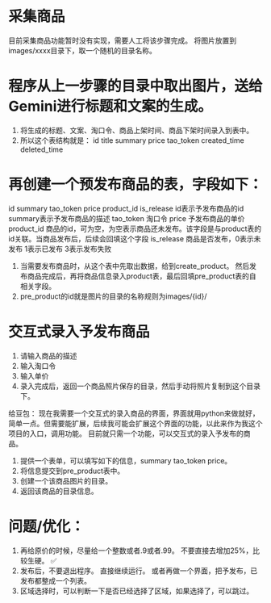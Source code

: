 # 采集商品
目前采集商品功能暂时没有实现，需要人工将该步骤完成。
将图片放置到images/xxxx目录下，取一个随机的目录名称。

# 程序从上一步骤的目录中取出图片，送给Gemini进行标题和文案的生成。
1. 将生成的标题、文案、淘口令、商品上架时间、商品下架时间录入到表中。
2. 所以这个表结构就是：
    id title summary price tao_token created_time deleted_time

# 再创建一个预发布商品的表，字段如下：
id summary tao_token price product_id is_release
id表示予发布商品的id
summary表示予发布商品的描述
tao_token 淘口令
price 予发布商品的单价
product_id 商品的id，可为空，为空表示商品还未发布。该字段是与product表的id关联。当商品发布后，后续会回填这个字段
is_release 商品是否发布，0表示未发布 1表示已发布 3表示发布失败

1. 当需要发布商品时，从这个表中先取出数据，给到create_product。 然后发布商品完成后，再将商品信息录入product表，最后回填pre_product表的自相关字段。
2. pre_product的id就是图片的目录的名称规则为images/{id}/


# 交互式录入予发布商品
1. 请输入商品的描述
2. 输入淘口令
3. 输入单价
4. 录入完成后，返回一个商品照片保存的目录，然后手动将照片复制到这个目录下。

给豆包：
现在我需要一个交互式的录入商品的界面，界面就用python来做就好，简单一点。但需要能扩展，后续我可能会扩展这个界面的功能，以此来作为我这个项目的入口，调用功能。
目前就只需一个功能，可以交互式的录入予发布的商品。
1. 提供一个表单，可以填写如下的信息，summary tao_token price。
2. 将信息提交到pre_product表中。
3. 创建一个该商品图片的目录。
4. 返回该商品的目录信息。


# 问题/优化：
1. 再给原价的时候，尽量给一个整数或者.9或者.99。 不要直接去增加25%，比较生硬。 ✅
2. 发布后，不要退出程序。 直接继续运行。 或者再做一个界面，把予发布，已发布都整成一个列表。
3. 区域选择时，可以判断一下是否已经选择了区域，如果选择了，可以跳过。